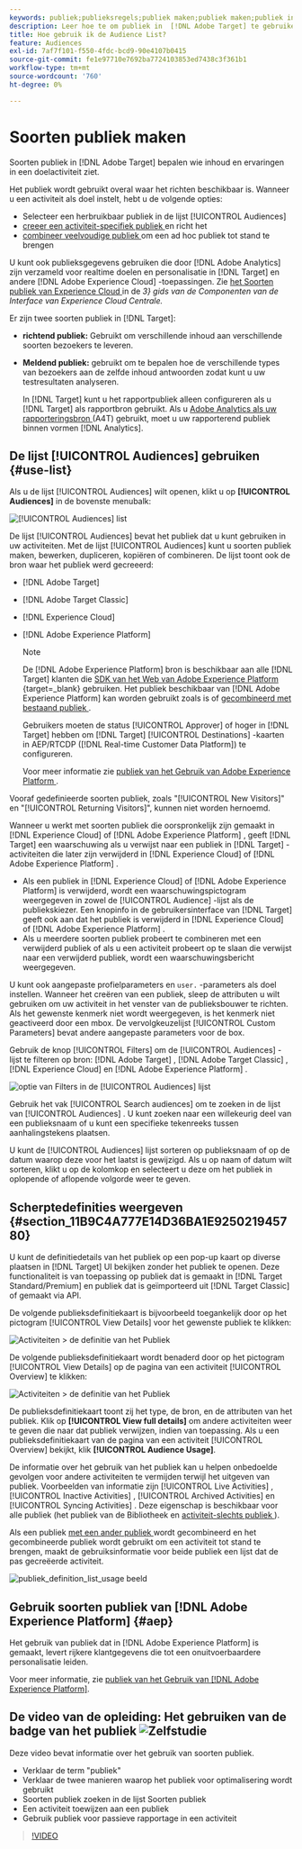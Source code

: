 ```yaml
---
keywords: publiek;publieksregels;publiek maken;publiek maken;publiek instellen;publiek rapporteren;publiek rapporteren;segment;aangepaste profielparameters;publieksdefinitie;publiekslijst
description: Leer hoe te om publiek in  [!DNL Adobe Target] te gebruiken.
title: Hoe gebruik ik de Audience List?
feature: Audiences
exl-id: 7af7f101-f550-4fdc-bcd9-90e4107b0415
source-git-commit: fe1e97710e7692ba7724103853ed7438c3f361b1
workflow-type: tm+mt
source-wordcount: '760'
ht-degree: 0%

---
```


# Soorten publiek maken

Soorten publiek in [!DNL Adobe Target] bepalen wie inhoud en ervaringen in een doelactiviteit ziet.

Het publiek wordt gebruikt overal waar het richten beschikbaar is. Wanneer u een activiteit als doel instelt, hebt u de volgende opties:

* Selecteer een herbruikbaar publiek in de lijst [!UICONTROL Audiences]
* [ creeer een activiteit-specifiek publiek ](/help/main/c-target/creating-activity-only-audience.md) en richt het
* [ combineer veelvoudige publiek ](/help/main/c-target/combining-multiple-audiences.md#concept_A7386F1EA4394BD2AB72399C225981E5) om een ad hoc publiek tot stand te brengen

U kunt ook publieksgegevens gebruiken die door [!DNL Adobe Analytics] zijn verzameld voor realtime doelen en personalisatie in [!DNL Target] en andere [!DNL Adobe Experience Cloud] -toepassingen. Zie [ het Soorten publiek van Experience Cloud ](https://experienceleague.adobe.com/docs/core-services/interface/audiences/audience-library.html?lang=nl-NL) in de *3&rbrace; gids van de Componenten van de Interface van Experience Cloud Centrale.*

Er zijn twee soorten publiek in [!DNL Target]:

* **richtend publiek:** Gebruikt om verschillende inhoud aan verschillende soorten bezoekers te leveren.
* **Meldend publiek:** gebruikt om te bepalen hoe de verschillende types van bezoekers aan de zelfde inhoud antwoorden zodat kunt u uw testresultaten analyseren.

  In [!DNL Target] kunt u het rapportpubliek alleen configureren als u [!DNL Target] als rapportbron gebruikt. Als u [ Adobe Analytics als uw rapporteringsbron ](/help/main/c-integrating-target-with-mac/a4t/a4t.md) (A4T) gebruikt, moet u uw rapporterend publiek binnen vormen [!DNL Analytics].

## De lijst [!UICONTROL Audiences] gebruiken {#use-list}

Als u de lijst [!UICONTROL Audiences] wilt openen, klikt u op **[!UICONTROL Audiences]** in de bovenste menubalk:

![[!UICONTROL Audiences] list ](assets/audiences_list.png)

De lijst [!UICONTROL Audiences] bevat het publiek dat u kunt gebruiken in uw activiteiten. Met de lijst [!UICONTROL Audiences] kunt u soorten publiek maken, bewerken, dupliceren, kopiëren of combineren. De lijst toont ook de bron waar het publiek werd gecreeerd:

* [!DNL Adobe Target]
* [!DNL Adobe Target Classic]
* [!DNL Experience Cloud]
* [!DNL Adobe Experience Platform]

  >[!NOTE]
  >
  >De [!DNL Adobe Experience Platform] bron is beschikbaar aan alle [!DNL Target] klanten die [ SDK van het Web van Adobe Experience Platform ](https://experienceleague.adobe.com/docs/target-dev/developer/client-side/aep-web-sdk.html){target=_blank} gebruiken. Het publiek beschikbaar van [!DNL Adobe Experience Platform] kan worden gebruikt zoals is of [ gecombineerd met bestaand publiek ](/help/main/c-target/combining-multiple-audiences.md).
  >
  >Gebruikers moeten de status [!UICONTROL Approver] of hoger in [!DNL Target] hebben om [!DNL Target] [!UICONTROL Destinations] -kaarten in AEP/RTCDP ([!DNL Real-time Customer Data Platform]) te configureren.
  >
  >Voor meer informatie zie [ publiek van het Gebruik van Adobe Experience Platform ](#aep).

Vooraf gedefinieerde soorten publiek, zoals &quot;[!UICONTROL New Visitors]&quot; en &quot;[!UICONTROL Returning Visitors]&quot;, kunnen niet worden hernoemd.

Wanneer u werkt met soorten publiek die oorspronkelijk zijn gemaakt in [!DNL Experience Cloud] of [!DNL Adobe Experience Platform] , geeft [!DNL Target] een waarschuwing als u verwijst naar een publiek in [!DNL Target] -activiteiten die later zijn verwijderd in [!DNL Experience Cloud] of [!DNL Adobe Experience Platform] .

* Als een publiek in [!DNL Experience Cloud] of [!DNL Adobe Experience Platform] is verwijderd, wordt een waarschuwingspictogram weergegeven in zowel de [!UICONTROL Audience] -lijst als de publiekskiezer. Een knopinfo in de gebruikersinterface van [!DNL Target] geeft ook aan dat het publiek is verwijderd in [!DNL Experience Cloud] of [!DNL Adobe Experience Platform] .
* Als u meerdere soorten publiek probeert te combineren met een verwijderd publiek of als u een activiteit probeert op te slaan die verwijst naar een verwijderd publiek, wordt een waarschuwingsbericht weergegeven.

U kunt ook aangepaste profielparameters en `user.` -parameters als doel instellen. Wanneer het creëren van een publiek, sleep de attributen u wilt gebruiken om uw activiteit in het venster van de publieksbouwer te richten. Als het gewenste kenmerk niet wordt weergegeven, is het kenmerk niet geactiveerd door een mbox. De vervolgkeuzelijst [!UICONTROL Custom Parameters] bevat andere aangepaste parameters voor de box.

Gebruik de knop [!UICONTROL Filters] om de [!UICONTROL Audiences] -lijst te filteren op bron: [!DNL Adobe Target] , [!DNL Adobe Target Classic] , [!DNL Experience Cloud] en [!DNL Adobe Experience Platform] .

![ optie van Filters in de [!UICONTROL Audiences] lijst ](assets/filters.png)

Gebruik het vak [!UICONTROL Search audiences] om te zoeken in de lijst van [!UICONTROL Audiences] . U kunt zoeken naar een willekeurig deel van een publieksnaam of u kunt een specifieke tekenreeks tussen aanhalingstekens plaatsen.

U kunt de [!UICONTROL Audiences] lijst sorteren op publieksnaam of op de datum waarop deze voor het laatst is gewijzigd. Als u op naam of datum wilt sorteren, klikt u op de kolomkop en selecteert u deze om het publiek in oplopende of aflopende volgorde weer te geven.

## Scherptedefinities weergeven {#section_11B9C4A777E14D36BA1E925021945780}

U kunt de definitiedetails van het publiek op een pop-up kaart op diverse plaatsen in [!DNL Target] UI bekijken zonder het publiek te openen. Deze functionaliteit is van toepassing op publiek dat is gemaakt in [!DNL Target Standard/Premium] en publiek dat is geïmporteerd uit [!DNL Target Classic] of gemaakt via API.

De volgende publieksdefinitiekaart is bijvoorbeeld toegankelijk door op het pictogram [!UICONTROL View Details] voor het gewenste publiek te klikken:

![ Activiteiten > de definitie van het Publiek ](assets/audience_definition_list.png)

De volgende publieksdefinitiekaart wordt benaderd door op het pictogram [!UICONTROL View Details] op de pagina van een activiteit [!UICONTROL Overview] te klikken:

![ Activiteiten > de definitie van het Publiek ](assets/view-details-activity-overview.png)

De publieksdefinitiekaart toont zij het type, de bron, en de attributen van het publiek. Klik op **[!UICONTROL View full details]** om andere activiteiten weer te geven die naar dat publiek verwijzen, indien van toepassing. Als u een publieksdefinitiekaart van de pagina van een activiteit [!UICONTROL Overview] bekijkt, klik **[!UICONTROL Audience Usage]**.

De informatie over het gebruik van het publiek kan u helpen onbedoelde gevolgen voor andere activiteiten te vermijden terwijl het uitgeven van publiek. Voorbeelden van informatie zijn [!UICONTROL Live Activities] , [!UICONTROL Inactive Activities] , [!UICONTROL Archived Activities] en [!UICONTROL Syncing Activities] . Deze eigenschap is beschikbaar voor alle publiek (het publiek van de Bibliotheek en [ activiteit-slechts publiek ](/help/main/c-target/creating-activity-only-audience.md#concept_A6BADCF530ED4AE1852E677FEBE68483)).

Als een publiek [ met een ander publiek ](/help/main/c-target/combining-multiple-audiences.md) wordt gecombineerd en het gecombineerde publiek wordt gebruikt om een activiteit tot stand te brengen, maakt de gebruiksinformatie voor beide publiek een lijst dat de pas gecreëerde activiteit.

![ publiek_definition_list_usage beeld ](assets/audience_definition_list_usage.png)

<!--The following audience definition card is for an audience imported from the Adobe Experience Cloud. In this instance, the audience was imported from Adobe Audience Manager (AAM).

![Usage tab on Audience Definition card](assets/audience_definition_mc.png)

The following details are available for these imported audience types:

| Audience Type | Details |
|--- |--- |
|Mobile audience|Marketing Name, Vendor, and Model.<br>The `matches | does not match` operator displays instead of `equals | does not equal`<br>![Imported Mobile Audience](/help/main/c-target/c-audiences/assets/imported_mobile_audience.png).|
|Visitor-behavior audience|**user.categoryAffinity:** `categoryAffinity` with `FAVORITE` parameter.<br>![Imported Category Affinity](/help/main/c-target/c-audiences/assets/imported_category_affinity.png)<br>**Monitoring:** Monitoring service equals true.<br>**No Monitoring Service:** Monitoring service equals false.<br>![Imported Monitoring](/help/main/c-target/c-audiences/assets/imported_monitoring.png)|
|Audiences using the NOT operator|**Single Rule:** Target displays the audience in the format `[All Visitor AND [NOT [rule]`. Single NOT rule displays with AND with `AllVisitor` audience.<br>![Imported Not Audience](/help/main/c-target/c-audiences/assets/imported_not_audience.png)|

Keep the following points in mind as you work with imported audiences:

* Expression target audiences are no longer supported in Target Standard/Premium. 
* Target Standard/Premium does not support some deprecated audiences or has improved operators for ease of use. Because of this, the definition of an imported audience, although working as per definition, does not mean that same is now available for creation in the Standard/Premium interface. For example, Social Audiences are visible with their rules but Target Standard/Premium does not allow social audiences to be created.-->

## Gebruik soorten publiek van [!DNL Adobe Experience Platform] {#aep}

Het gebruik van publiek dat in [!DNL Adobe Experience Platform] is gemaakt, levert rijkere klantgegevens die tot een onuitvoerbaardere personalisatie leiden.

Voor meer informatie, zie [ publiek van het Gebruik van  [!DNL Adobe Experience Platform]](/help/main/c-integrating-target-with-mac/integrating-with-rtcdp.md#aep).

## De video van de opleiding: Het gebruiken van de badge van het publiek ![ Zelfstudie ](/help/main/assets/tutorial.png)

Deze video bevat informatie over het gebruik van soorten publiek.

* Verklaar de term &quot;publiek&quot;
* Verklaar de twee manieren waarop het publiek voor optimalisering wordt gebruikt
* Soorten publiek zoeken in de lijst Soorten publiek
* Een activiteit toewijzen aan een publiek
* Gebruik publiek voor passieve rapportage in een activiteit

>[!VIDEO](https://video.tv.adobe.com/v/17398)
